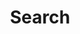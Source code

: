 ---
title: "Search"
layout: "search"
url: "/search/"
# description: "Description for Search"
summary: "search"
---